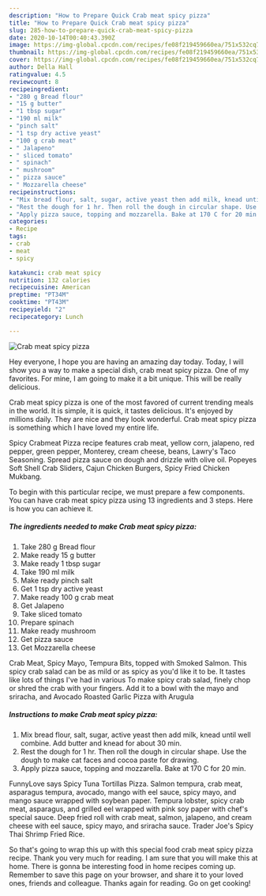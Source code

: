 ```yaml
---
description: "How to Prepare Quick Crab meat spicy pizza"
title: "How to Prepare Quick Crab meat spicy pizza"
slug: 285-how-to-prepare-quick-crab-meat-spicy-pizza
date: 2020-10-14T00:40:43.390Z
image: https://img-global.cpcdn.com/recipes/fe08f219459660ea/751x532cq70/crab-meat-spicy-pizza-recipe-main-photo.jpg
thumbnail: https://img-global.cpcdn.com/recipes/fe08f219459660ea/751x532cq70/crab-meat-spicy-pizza-recipe-main-photo.jpg
cover: https://img-global.cpcdn.com/recipes/fe08f219459660ea/751x532cq70/crab-meat-spicy-pizza-recipe-main-photo.jpg
author: Della Hall
ratingvalue: 4.5
reviewcount: 8
recipeingredient:
- "280 g Bread flour"
- "15 g butter"
- "1 tbsp sugar"
- "190 ml milk"
- "pinch salt"
- "1 tsp dry active yeast"
- "100 g crab meat"
- " Jalapeno"
- " sliced tomato"
- " spinach"
- " mushroom"
- " pizza sauce"
- " Mozzarella cheese"
recipeinstructions:
- "Mix bread flour, salt, sugar, active yeast then add milk, knead until well combine. Add butter and knead for about 30 min."
- "Rest the dough for 1 hr. Then roll the dough in circular shape. Use the dough to make cat faces and cocoa paste for drawing."
- "Apply pizza sauce, topping and mozzarella. Bake at 170 C for 20 min."
categories:
- Recipe
tags:
- crab
- meat
- spicy

katakunci: crab meat spicy 
nutrition: 132 calories
recipecuisine: American
preptime: "PT34M"
cooktime: "PT43M"
recipeyield: "2"
recipecategory: Lunch

---
```



![Crab meat spicy pizza](https://img-global.cpcdn.com/recipes/fe08f219459660ea/751x532cq70/crab-meat-spicy-pizza-recipe-main-photo.jpg)

Hey everyone, I hope you are having an amazing day today. Today, I will show you a way to make a special dish, crab meat spicy pizza. One of my favorites. For mine, I am going to make it a bit unique. This will be really delicious.

Crab meat spicy pizza is one of the most favored of current trending meals in the world. It is simple, it is quick, it tastes delicious. It's enjoyed by millions daily. They are nice and they look wonderful. Crab meat spicy pizza is something which I have loved my entire life.

Spicy Crabmeat Pizza recipe features crab meat, yellow corn, jalapeno, red pepper, green pepper, Monterey, cream cheese, beans, Lawry&#39;s Taco Seasoning. Spread pizza sauce on dough and drizzle with olive oil. Popeyes Soft Shell Crab Sliders, Cajun Chicken Burgers, Spicy Fried Chicken Mukbang.


To begin with this particular recipe, we must prepare a few components. You can have crab meat spicy pizza using 13 ingredients and 3 steps. Here is how you can achieve it.

<!--inarticleads1-->

##### The ingredients needed to make Crab meat spicy pizza:

1. Take 280 g Bread flour
1. Make ready 15 g butter
1. Make ready 1 tbsp sugar
1. Take 190 ml milk
1. Make ready pinch salt
1. Get 1 tsp dry active yeast
1. Make ready 100 g crab meat
1. Get  Jalapeno
1. Take  sliced tomato
1. Prepare  spinach
1. Make ready  mushroom
1. Get  pizza sauce
1. Get  Mozzarella cheese


Crab Meat, Spicy Mayo, Tempura Bits, topped with Smoked Salmon. This spicy crab salad can be as mild or as spicy as you&#39;d like it to be. It tastes like lots of things I&#39;ve had in various To make spicy crab salad, finely chop or shred the crab with your fingers. Add it to a bowl with the mayo and sriracha, and Avocado Roasted Garlic Pizza with Arugula 

<!--inarticleads2-->

##### Instructions to make Crab meat spicy pizza:

1. Mix bread flour, salt, sugar, active yeast then add milk, knead until well combine. Add butter and knead for about 30 min.
1. Rest the dough for 1 hr. Then roll the dough in circular shape. Use the dough to make cat faces and cocoa paste for drawing.
1. Apply pizza sauce, topping and mozzarella. Bake at 170 C for 20 min.


FunnyLove says Spicy Tuna Tortillas Pizza. Salmon tempura, crab meat, asparagus tempura, avocado, mango with eel sauce, spicy mayo, and mango sauce wrapped with soybean paper. Tempura lobster, spicy crab meat, asparagus, and grilled eel wrapped with pink soy paper with chef&#39;s special sauce. Deep fried roll with crab meat, salmon, jalapeno, and cream cheese with eel sauce, spicy mayo, and sriracha sauce. Trader Joe&#39;s Spicy Thai Shrimp Fried Rice. 

So that's going to wrap this up with this special food crab meat spicy pizza recipe. Thank you very much for reading. I am sure that you will make this at home. There is gonna be interesting food in home recipes coming up. Remember to save this page on your browser, and share it to your loved ones, friends and colleague. Thanks again for reading. Go on get cooking!
